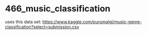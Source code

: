 # 466_music_classification

uses this data set:
https://www.kaggle.com/purumalgi/music-genre-classification?select=submission.csv
